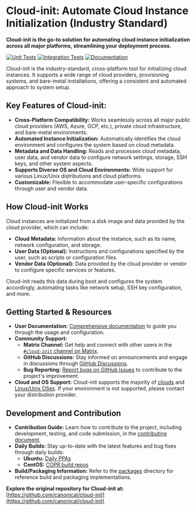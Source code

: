 # Cloud-init: Automate Cloud Instance Initialization (Industry Standard)

**Cloud-init is the go-to solution for automating cloud instance initialization across all major platforms, streamlining your deployment process.**

[![Unit Tests](https://github.com/canonical/cloud-init/actions/workflows/unit.yml/badge.svg?branch=main)](https://github.com/canonical/cloud-init/actions/workflows/unit.yml)
[![Integration Tests](https://github.com/canonical/cloud-init/actions/workflows/integration.yml/badge.svg?branch=main)](https://github.com/canonical/cloud-init/actions/workflows/integration.yml)
[![Documentation](https://github.com/canonical/cloud-init/actions/workflows/check_format.yml/badge.svg?branch=main)](https://github.com/canonical/cloud-init/actions/workflows/check_format.yml)

Cloud-init is the industry-standard, cross-platform tool for initializing cloud instances. It supports a wide range of cloud providers, provisioning systems, and bare-metal installations, offering a consistent and automated approach to system setup.

## Key Features of Cloud-init:

*   **Cross-Platform Compatibility:** Works seamlessly across all major public cloud providers (AWS, Azure, GCP, etc.), private cloud infrastructure, and bare-metal environments.
*   **Automated Instance Initialization:** Automatically identifies the cloud environment and configures the system based on cloud metadata.
*   **Metadata and Data Handling:** Reads and processes cloud metadata, user data, and vendor data to configure network settings, storage, SSH keys, and other system aspects.
*   **Supports Diverse OS and Cloud Environments:** Wide support for various Linux/Unix distributions and cloud platforms.
*   **Customizable:** Flexible to accommodate user-specific configurations through user and vendor data.

## How Cloud-init Works

Cloud instances are initialized from a disk image and data provided by the cloud provider, which can include:

*   **Cloud Metadata:** Information about the instance, such as its name, network configuration, and storage.
*   **User Data (Optional):** Instructions and configurations specified by the user, such as scripts or configuration files.
*   **Vendor Data (Optional):** Data provided by the cloud provider or vendor to configure specific services or features.

Cloud-init reads this data during boot and configures the system accordingly, automating tasks like network setup, SSH key configuration, and more.

## Getting Started & Resources

*   **User Documentation:** [Comprehensive documentation](https://docs.cloud-init.io/en/latest/) to guide you through the usage and configuration.
*   **Community Support:**
    *   **Matrix Channel:** Get help and connect with other users in the [``#cloud-init`` channel on Matrix](https://matrix.to/#/#cloud-init:ubuntu.com).
    *   **GitHub Discussions:** Stay informed on announcements and engage in discussions through [GitHub Discussions](https://github.com/canonical/cloud-init/discussions).
    *   **Bug Reporting:** [Report bugs on GitHub Issues](https://github.com/canonical/cloud-init/issues) to contribute to the project's improvement.
*   **Cloud and OS Support:** Cloud-init supports the majority of [clouds](https://docs.cloud-init.io/en/latest/reference/datasources.html#datasources_supported) and [Linux/Unix OSes](https://docs.cloud-init.io/en/latest/reference/distros.html). If your environment is not supported, please contact your distribution provider.

## Development and Contribution

*   **Contribution Guide:** Learn how to contribute to the project, including development, testing, and code submission, in the [contributing document](https://docs.cloud-init.io/en/latest/development/index.html).
*   **Daily Builds:** Stay up-to-date with the latest features and bug fixes through daily builds:
    *   **Ubuntu:** [Daily PPAs](https://code.launchpad.net/~cloud-init-dev/+archive/ubuntu/daily)
    *   **CentOS:** [COPR build repos](https://copr.fedorainfracloud.org/coprs/g/cloud-init/cloud-init-dev/)
*   **Build/Packaging Information:** Refer to the [packages](packages) directory for reference build and packaging implementations.

**Explore the original repository for Cloud-init at:** [https://github.com/canonical/cloud-init](https://github.com/canonical/cloud-init)